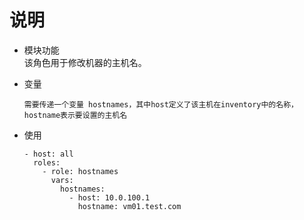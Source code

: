 # 说明

- 模块功能  
   该角色用于修改机器的主机名。

- 变量

  ```text
  需要传递一个变量 hostnames，其中host定义了该主机在inventory中的名称，hostname表示要设置的主机名
  ```

- 使用

  ```text
  - host: all
    roles:
      - role: hostnames
        vars:
          hostnames:
            - host: 10.0.100.1
              hostname: vm01.test.com
  ```
